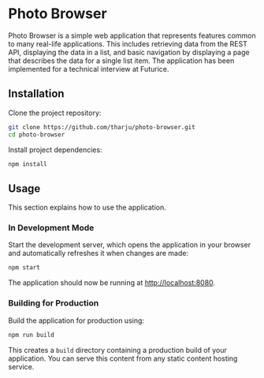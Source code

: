 # Photo Browser

Photo Browser is a simple web application that represents features common to many real-life applications.
This includes retrieving data from the REST API, displaying the data in a list, and basic navigation by displaying a page that describes the data for a single list item.
The application has been implemented for a technical interview at Futurice.

## Installation

Clone the project repository:

```bash
git clone https://github.com/tharju/photo-browser.git
cd photo-browser
```

Install project dependencies:

```bash
npm install
```

## Usage

This section explains how to use the application.

### In Development Mode

Start the development server, which opens the application in your browser and automatically refreshes it when changes are made:

```bash
npm start
```

The application should now be running at [http://localhost:8080](http://localhost:3000).

### Building for Production

Build the application for production using:

```bash
npm run build
```

This creates a `build` directory containing a production build of your application. You can serve this content from any static content hosting service.
